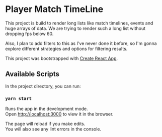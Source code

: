 # Player Match TimeLine

This project is build to render long lists like match timelines, events and huge arrays of data. We are trying to render such a long list without dropping fps below 60.

Also, I plan to add filters to this as I've never done it before, so I'm gonna explore different strategies and options for filtering results.

This project was bootstrapped with [Create React App](https://github.com/facebook/create-react-app).

## Available Scripts

In the project directory, you can run:

### `yarn start`

Runs the app in the development mode.\
Open [http://localhost:3000](http://localhost:3000) to view it in the browser.

The page will reload if you make edits.\
You will also see any lint errors in the console.


